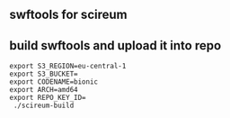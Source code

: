 
## swftools for scireum

## build swftools and upload it into repo

```
export S3_REGION=eu-central-1
export S3_BUCKET=
export CODENAME=bionic
export ARCH=amd64
export REPO_KEY_ID=
 ./scireum-build
```
